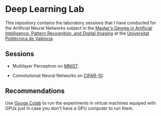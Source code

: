 # Deep Learning Lab
This repository contains the laboratory sessions that I have conducted for the Artificial Neural Networks subject in the [Master's Degree in Artificial Intelligence, Pattern Recognition, and Digital Imaging](https://www.upv.es/titulaciones/MUIARFID/) at the [Universitat Politècnica de València](https://www.upv.es).

## Sessions

+ Multilayer Perceptron on [MNIST](https://paperswithcode.com/dataset/mnist):

+ Convolutional Neural Networks on [CIFAR-10](https://www.cs.toronto.edu/~kriz/cifar.html):

## Recommendations

Use [Googe Colab](https://colab.research.google.com) to run the experiments in virtual machines equiped with GPUs just in case you don't have a GPU computer to run them.
